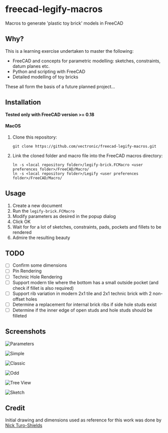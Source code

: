 # freecad-legify-macros

Macros to generate 'plastic toy brick' models in FreeCAD

## Why?

This is a learning exercise undertaken to master the following:

* FreeCAD and concepts for parametric modelling: sketches, constraints, datum planes etc.
* Python and scripting with FreeCAD
* Detailed modelling of toy bricks
 
These all form the basis of a future planned project...
 
## Installation

**Tested only with FreeCAD version >= 0.18**

#### MacOS

1. Clone this repository: 

    `git clone https://github.com/vectronic/freecad-legify-macros.git`
    
1. Link the cloned folder and macro file into the FreeCAD macros directory:

    ```
    ln -s <local repository folder>/legify-brick.FCMacro <user preferences folder>/FreeCAD/Macro/
    ln -s <local repository folder>/Legify <user preferences folder>/FreeCAD/Macro/
    ```

## Usage

1. Create a new document
1. Run the `legify-brick.FCMacro`
1. Modify parameters as desired in the popup dialog 
1. Click OK
1. Wait for for a lot of sketches, constraints, pads, pockets and fillets to be rendered
1. Admire the resulting beauty 

## TODO

- [ ] Confirm some dimensions
- [ ] Pin Rendering
- [ ] Technic Hole Rendering
- [ ] Support modern tile where the bottom has a small outside pocket (and check if fillet is also required)
- [ ] Support rib variation in modern 2x1 tile and 2x1 technic brick with 2 non-offset holes
- [ ] Determine a replacement for internal brick ribs if side hole studs exist
- [ ] Determine if the inner edge of open studs and hole studs should be filleted

## Screenshots
![Parameters](images/parameters.png "Parameters")

![Simple](images/simple.png "Simple")

![Classic](images/classic.png "Classic")

![Odd](images/odd.png "Odd")

![Tree View](images/tree_view.png "Tree View")

![Sketch](images/sketch.png "Sketch")

## Credit

Initial drawing and dimensions used as reference for this work was done by [Nick Turo-Shields](https://grabcad.com/library/2x4-lego-brick-1)
